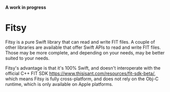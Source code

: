 **A work in progress**

# Fitsy

Fitsy is a pure Swift library that can read and write FIT files.  A couple of other libraries are available that offer Swift APIs to read and write FIT files.  Those may be more complete, and depending on your needs, may be better suited to your needs.

Fitsy's advantage is that it's 100% Swift, and doesn't interoperate with the official C++ FIT SDK https://www.thisisant.com/resources/fit-sdk-beta/, which means Fitsy is fully cross-platform, and does not rely on the Obj-C runtime, which is only available on Apple platforms.



